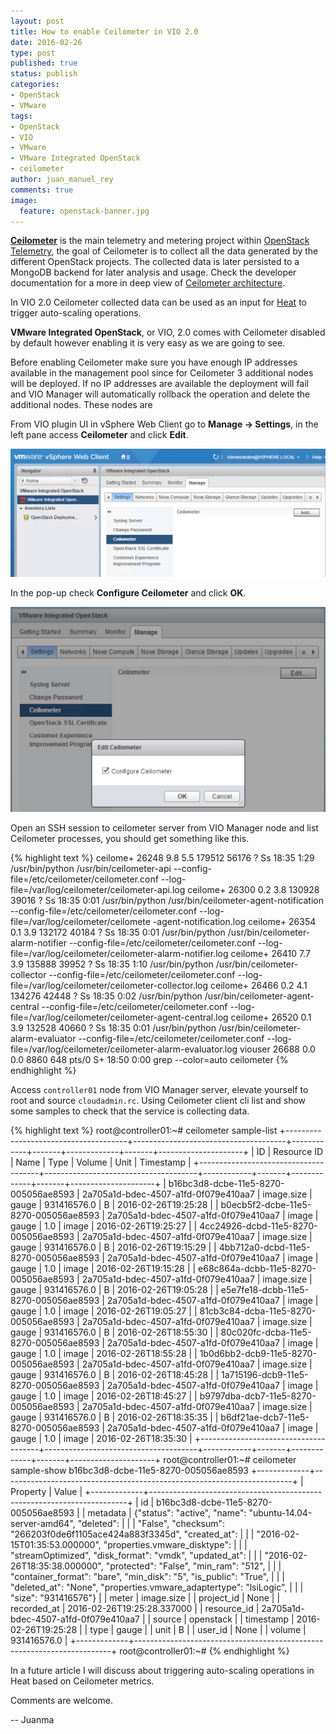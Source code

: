 ```yaml
---
layout: post
title: How to enable Ceilometer in VIO 2.0
date: 2016-02-26
type: post
published: true
status: publish
categories:
- OpenStack
- VMware
tags:
- OpenStack
- VIO
- VMware
- VMware Integrated OpenStack
- ceilometer
author: juan_manuel_rey
comments: true
image:
  feature: openstack-banner.jpg
---
```


[**Ceilometer**](https://github.com/openstack/ceilometer) is the main telemetry and metering project within [OpenStack Telemetry](https://wiki.openstack.org/wiki/Telemetry), the goal of Ceilometer is to collect all the data generated by the different OpenStack projects. The collected data is later persisted to a MongoDB backend for later analysis and usage. Check the developer documentation for a more in deep view of [Ceilometer architecture](http://docs.openstack.org/developer/ceilometer/architecture.html).

In VIO 2.0 Ceilometer collected data can be used as an input for [Heat](https://wiki.openstack.org/wiki/Heat) to trigger auto-scaling operations.

**VMware Integrated OpenStack**, or VIO, 2.0 comes with Ceilometer disabled by default however enabling it is very easy as we are going to see.

Before enabling Ceilometer make sure you have enough IP addresses available in the management pool since for Ceilometer 3 additional nodes will be deployed. If no IP addresses are available the deployment will fail and VIO Manager will automatically rollback the operation and delete the additional nodes. These nodes are

From VIO plugin UI in vSphere Web Client go to **Manage -> Settings**, in the left pane access **Ceilometer** and click **Edit**.

[![](/images/vio_manage_settings.png)]({{site.url}}/images/vio_manage_settings.png)

In the pop-up check **Configure Ceilometer** and click **OK**.

[![](/images/configure_ceilometer.png)]({{site.url}}/images/configure_ceilometer.png)

Open an SSH session to ceilometer server from VIO Manager node and list Ceilometer processes, you should get something like this.

{% highlight text %}
ceilome+ 26248  9.8  5.5 179512 56176 ?        Ss   18:35   1:29 /usr/bin/python /usr/bin/ceilometer-api --config-file=/etc/ceilometer/ceilometer.conf --log-file=/var/log/ceilometer/ceilometer-api.log
ceilome+ 26300  0.2  3.8 130928 39016 ?        Ss   18:35   0:01 /usr/bin/python /usr/bin/ceilometer-agent-notification --config-file=/etc/ceilometer/ceilometer.conf --log-file=/var/log/ceilometer/ceilomete -agent-notification.log
ceilome+ 26354  0.1  3.9 132172 40184 ?        Ss   18:35   0:01 /usr/bin/python /usr/bin/ceilometer-alarm-notifier --config-file=/etc/ceilometer/ceilometer.conf --log-file=/var/log/ceilometer/ceilometer-alarm-notifier.log
ceilome+ 26410  7.7  3.9 135888 39952 ?        Ss   18:35   1:10 /usr/bin/python /usr/bin/ceilometer-collector --config-file=/etc/ceilometer/ceilometer.conf --log-file=/var/log/ceilometer/ceilometer-collector.log
ceilome+ 26466  0.2  4.1 134276 42448 ?        Ss   18:35   0:02 /usr/bin/python /usr/bin/ceilometer-agent-central --config-file=/etc/ceilometer/ceilometer.conf --log-file=/var/log/ceilometer/ceilometer-agent-central.log
ceilome+ 26520  0.1  3.9 132528 40660 ?        Ss   18:35   0:01 /usr/bin/python /usr/bin/ceilometer-alarm-evaluator --config-file=/etc/ceilometer/ceilometer.conf --log-file=/var/log/ceilometer/ceilometer-alarm-evaluator.log
viouser  26688  0.0  0.0   8860   648 pts/0    S+   18:50   0:00 grep --color=auto ceilometer
{% endhighlight %}

Access `controller01` node from VIO Manager server, elevate yourself to root and source `cloudadmin.rc`. Using Ceilometer client cli list and show some samples to check that the service is collecting data.

{% highlight text %}
root@controller01:~# ceilometer sample-list
+--------------------------------------+--------------------------------------+------------+-------+-------------+-------+---------------------+
| ID                                   | Resource ID                          | Name       | Type  | Volume      | Unit  | Timestamp           |
+--------------------------------------+--------------------------------------+------------+-------+-------------+-------+---------------------+
| b16bc3d8-dcbe-11e5-8270-005056ae8593 | 2a705a1d-bdec-4507-a1fd-0f079e410aa7 | image.size | gauge | 931416576.0 | B     | 2016-02-26T19:25:28 |
| b0ecb5f2-dcbe-11e5-8270-005056ae8593 | 2a705a1d-bdec-4507-a1fd-0f079e410aa7 | image      | gauge | 1.0         | image | 2016-02-26T19:25:27 |
| 4cc24926-dcbd-11e5-8270-005056ae8593 | 2a705a1d-bdec-4507-a1fd-0f079e410aa7 | image.size | gauge | 931416576.0 | B     | 2016-02-26T19:15:29 |
| 4bb712a0-dcbd-11e5-8270-005056ae8593 | 2a705a1d-bdec-4507-a1fd-0f079e410aa7 | image      | gauge | 1.0         | image | 2016-02-26T19:15:28 |
| e68c864a-dcbb-11e5-8270-005056ae8593 | 2a705a1d-bdec-4507-a1fd-0f079e410aa7 | image.size | gauge | 931416576.0 | B     | 2016-02-26T19:05:28 |
| e5e7fe18-dcbb-11e5-8270-005056ae8593 | 2a705a1d-bdec-4507-a1fd-0f079e410aa7 | image      | gauge | 1.0         | image | 2016-02-26T19:05:27 |
| 81cb3c84-dcba-11e5-8270-005056ae8593 | 2a705a1d-bdec-4507-a1fd-0f079e410aa7 | image.size | gauge | 931416576.0 | B     | 2016-02-26T18:55:30 |
| 80c020fc-dcba-11e5-8270-005056ae8593 | 2a705a1d-bdec-4507-a1fd-0f079e410aa7 | image      | gauge | 1.0         | image | 2016-02-26T18:55:28 |
| 1b0d6bb2-dcb9-11e5-8270-005056ae8593 | 2a705a1d-bdec-4507-a1fd-0f079e410aa7 | image.size | gauge | 931416576.0 | B     | 2016-02-26T18:45:28 |
| 1a715196-dcb9-11e5-8270-005056ae8593 | 2a705a1d-bdec-4507-a1fd-0f079e410aa7 | image      | gauge | 1.0         | image | 2016-02-26T18:45:27 |
| b9797dba-dcb7-11e5-8270-005056ae8593 | 2a705a1d-bdec-4507-a1fd-0f079e410aa7 | image.size | gauge | 931416576.0 | B     | 2016-02-26T18:35:35 |
| b6df21ae-dcb7-11e5-8270-005056ae8593 | 2a705a1d-bdec-4507-a1fd-0f079e410aa7 | image      | gauge | 1.0         | image | 2016-02-26T18:35:30 |
+--------------------------------------+--------------------------------------+------------+-------+-------------+-------+---------------------+
root@controller01:~# ceilometer sample-show b16bc3d8-dcbe-11e5-8270-005056ae8593
+-------------+------------------------------------------------------------------------+
| Property    | Value                                                                  |
+-------------+------------------------------------------------------------------------+
| id          | b16bc3d8-dcbe-11e5-8270-005056ae8593                                   |
| metadata    | {"status": "active", "name": "ubuntu-14.04-server-amd64", "deleted":   |
|             | "False", "checksum": "266203f0de6f1105ace424a883f3345d", "created_at": |
|             | "2016-02-15T01:35:53.000000", "properties.vmware_disktype":            |
|             | "streamOptimized", "disk_format": "vmdk", "updated_at":                |
|             | "2016-02-26T18:35:38.000000", "protected": "False", "min_ram": "512",  |
|             | "container_format": "bare", "min_disk": "5", "is_public": "True",      |
|             | "deleted_at": "None", "properties.vmware_adaptertype": "lsiLogic",     |
|             | "size": "931416576"}                                                   |
| meter       | image.size                                                             |
| project_id  | None                                                                   |
| recorded_at | 2016-02-26T19:25:28.337000                                             |
| resource_id | 2a705a1d-bdec-4507-a1fd-0f079e410aa7                                   |
| source      | openstack                                                              |
| timestamp   | 2016-02-26T19:25:28                                                    |
| type        | gauge                                                                  |
| unit        | B                                                                      |
| user_id     | None                                                                   |
| volume      | 931416576.0                                                            |
+-------------+------------------------------------------------------------------------+
root@controller01:~#
{% endhighlight %}

In a future article I will discuss about triggering auto-scaling operations in Heat based on Ceilometer metrics.

Comments are welcome.

-- Juanma
